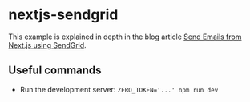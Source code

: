 # nextjs-sendgrid

This example is explained in depth in the blog article [Send Emails from Next.js using SendGrid](https://www.tryzero.com/blog/send-emails-from-nextjs-using-sendgrid).

## Useful commands

- Run the development server: `ZERO_TOKEN='...' npm run dev`
